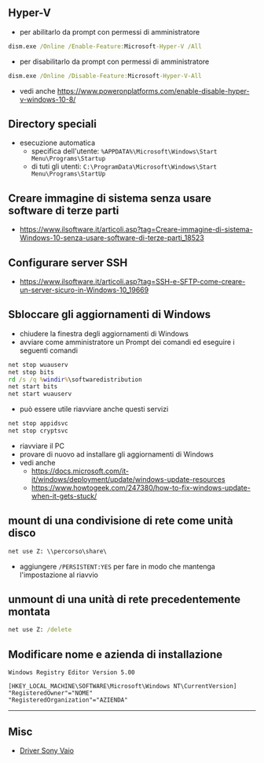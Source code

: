 ## Hyper-V
- per abilitarlo da prompt con permessi di amministratore
```bat
dism.exe /Online /Enable-Feature:Microsoft-Hyper-V /All
```
- per disabilitarlo da prompt con permessi di amministratore
```bat
dism.exe /Online /Disable-Feature:Microsoft-Hyper-V-All
```
- vedi anche https://www.poweronplatforms.com/enable-disable-hyper-v-windows-10-8/

## Directory speciali
- esecuzione automatica
  - specifica dell'utente: `%APPDATA%\Microsoft\Windows\Start Menu\Programs\Startup`
  - di tuti gli utenti: `C:\ProgramData\Microsoft\Windows\Start Menu\Programs\StartUp`

## Creare immagine di sistema senza usare software di terze parti
- https://www.ilsoftware.it/articoli.asp?tag=Creare-immagine-di-sistema-Windows-10-senza-usare-software-di-terze-parti_18523

## Configurare server SSH
- https://www.ilsoftware.it/articoli.asp?tag=SSH-e-SFTP-come-creare-un-server-sicuro-in-Windows-10_19669

## Sbloccare gli aggiornamenti di Windows
- chiudere la finestra degli aggiornamenti di Windows
- avviare come amministratore un Prompt dei comandi ed eseguire i seguenti comandi
```bat
net stop wuauserv
net stop bits
rd /s /q %windir%\softwaredistribution
net start bits
net start wuauserv
```
  - può essere utile riavviare anche questi servizi
```bat
net stop appidsvc
net stop cryptsvc
```
- riavviare il PC
- provare di nuovo ad installare gli aggiornamenti di Windows
- vedi anche
  - https://docs.microsoft.com/it-it/windows/deployment/update/windows-update-resources
  - https://www.howtogeek.com/247380/how-to-fix-windows-update-when-it-gets-stuck/

## mount di una condivisione di rete come unità disco
```bat
net use Z: \\percorso\share\
```
  - aggiungere `/PERSISTENT:YES` per fare in modo che mantenga l'impostazione al riavvio

## unmount di una unità di rete precedentemente montata
```bat
net use Z: /delete
```

## Modificare nome e azienda di installazione
```reg
Windows Registry Editor Version 5.00

[HKEY_LOCAL_MACHINE\SOFTWARE\Microsoft\Windows NT\CurrentVersion]
"RegisteredOwner"="NOME"
"RegisteredOrganization"="AZIENDA"
```

---

## Misc

* [Driver Sony Vaio](http://sonyvaiodriver.com/sony-vaio-vpceb2e9ebq-windows-7-64-bits-drivers/)
